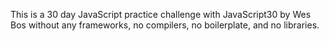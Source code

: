 ﻿This is a 30 day JavaScript practice challenge with JavaScript30 by Wes Bos without any frameworks, no compilers, no boilerplate, and no libraries.
